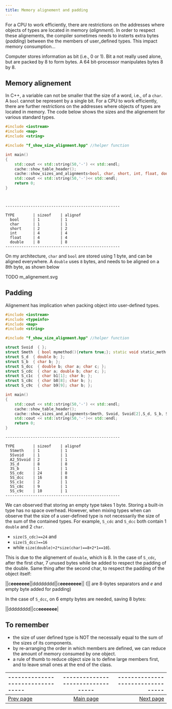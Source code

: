 ```yaml
---
title: Memory alignement and padding
---
```


For a CPU to work efficiently, there are restrictions on the addresses where objects of types are located in memory (_alignment_). In order to respect these alignements, the compiler sometimes needs to insterts extra bytes (_padding_) between the the members of user_defined types. This impact memory consumption...

Computer stores information as bit (i.e., 0 or 1). Bit a not really used alone, but are packed by 8 to form bytes. A 64 bit-processor manipulates bytes 8 by 8. 

## Memory alignement

In C++, a variable can not be smaller that the size of a word, i.e., of a `char`. A `bool` cannot be represent by a single bit. For a CPU to work efficiently, there are further restrictions on the addresses where objects of types are located in memory. The code below shows the sizes and the alignement for various standard types.

```cpp
#include <iostream>
#include <map>
#include <string>

#include "f_show_size_alignment.hpp" //helper function

int main()
{
    std::cout << std::string(50,'-') << std::endl;
    cache::show_table_header();
    cache::show_sizes_and_alignments<bool, char, short, int, float, double>();
    std::cout << std::string(50,'-')<< std::endl;
    return 0;
}




```

```
--------------------------------------------------

TYPE		| sizeof	| alignof
  bool    	| 1 		| 1
  char    	| 1 		| 1
  short   	| 2 		| 2
  int     	| 4 		| 4
  float   	| 4 		| 4
  double  	| 8 		| 8
--------------------------------------------------

```
On my architecture, `char` and `bool` are stored using 1 byte, and can be aligned everywhere. A `double` uses  `8` bytes, and needs to be aligned on a 8th byte, as shown below 

TODO m_alignement.svg

## Padding 

Alignement has implication when packing object into user-defined types.


```cpp
#include <iostream>
#include <typeinfo>
#include <map>
#include <string>

#include "f_show_size_alignment.hpp" //helper function

struct Svoid  { };
struct Smeth  { bool mymethod(){return true;}; static void static_meth(){return;} };
struct S_d  { double b; };
struct S_b  { char b; };
struct S_dcc  { double b; char a; char c; };
struct S_cdc  { char a; double b; char c; };
struct S_c1c  { char b1[1]; char b; };
struct S_c8c  { char b8[8]; char b; };
struct S_c9c  { char b9[9]; char b; };

int main()
{
    std::cout << std::string(50,'-') << std::endl;
    cache::show_table_header();
    cache::show_sizes_and_alignments<Smeth, Svoid, Svoid[2],S_d, S_b, S_cdc, S_dcc, S_c1c, S_c8c, S_c9c>();    
    std::cout << std::string(50,'-')<< std::endl;
    return 0;
}

```

```
--------------------------------------------------

TYPE		| sizeof	| alignof
  5Smeth  	| 1 		| 1
  5Svoid  	| 1 		| 1
  A2_5Svoid	| 2 		| 1
  3S_d    	| 8 		| 8
  3S_b    	| 1 		| 1
  5S_cdc  	| 24 		| 8
  5S_dcc  	| 16 		| 8
  5S_c1c  	| 2 		| 1
  5S_c8c  	| 9 		| 1
  5S_c9c  	| 10 		| 1
--------------------------------------------------

```

We can observed that storing an empty type takes 1 byte. Storing a built-in type has no space overhead. However, when mixing types when can observe that the size of a user-defined type is not necessarily the size of the sum of the contained types. For example, `S_cdc` and `S_dcc` both contain 1 `double` and 2 `char`.

 * `size(S_cdc)==24` and
 * `size(S_dcc)==16` 
 * while `size(double)+2*size(char)==8+2*1==10`).

 This is due to the alignement of `double`, which is 8. In the case of `S_cdc`, after the first char, 7 unused bytes while be added to respect the padding of the double. Same thing after the second char, to respect the padding of the object itself:

 ||c**eeeeeee**||dddddddd||c**eeeeeeee**|| (|| are 8-bytes separators and *e* and empty byte added for padding)

 In the case of `S_dcc`, on 6 empty bytes are needed, saving 8 bytes:

 ||dddddddd||cc**eeeeeee**|




## To remember

 * the size of user defined type is NOT the necessaily equal to the sum of the sizes of its components. 
 * by re-arranging the order in which members are defined, we can reduce the amount of memory consumed by one object.
 * a rule of thumb to reduce object size is to define large members first, and to leave small ones at the end of the class.


 | --------------------------------- | --------------------------------- | --------------------------------- |
|:--|:--:|--:|
| [Prev page](todo.html) | [Main page](index.html) | [Next page](todo.html) |
